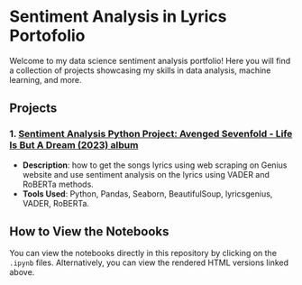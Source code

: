 # Sentiment Analysis in Lyrics Portofolio

Welcome to my data science sentiment analysis portfolio! Here you will find a collection of projects showcasing my skills in data analysis, machine learning, and more.

## Projects

### 1. [Sentiment Analysis Python Project: Avenged Sevenfold - Life Is But A Dream (2023) album](https://gilangarito.github.io/A7X_LIBAD_sentiment_analysis_in_lyrics/html_files/Sentiment%20Analysis%20of%20Avenged%20Sevenfold%20Album%20Life%20is%20But%20a%20Dream%20using%20NLTK%20and%20Transformers.html)
- **Description**: how to get the songs lyrics using web scraping on Genius website and use sentiment analysis on the lyrics using VADER and RoBERTa methods.
- **Tools Used**: Python, Pandas, Seaborn, BeautifulSoup, lyricsgenius, VADER, RoBERTa.

## How to View the Notebooks

You can view the notebooks directly in this repository by clicking on the `.ipynb` files. Alternatively, you can view the rendered HTML versions linked above.
